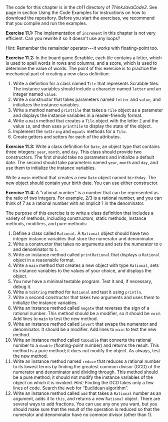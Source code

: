 The code for this chapter is in the *ch11* directory of *ThinkJavaCode2*. See page in section Using the Code Examples for instructions on how to download the repository. Before you start the exercises, we recommend that you compile and run the examples.


**Exercise 11.1:**
The implementation of `increment` in this chapter is not very efficient. Can you rewrite it so it doesn't use any loops?

*Hint:* Remember the remainder operator---it works with floating-point too.


**Exercise 11.2:**
In the board game Scrabble, each tile contains a letter, which is used to spell words in rows and columns, and a score, which is used to determine the value of words. The point of this exercise is to practice the mechanical part of creating a new class definition:



1. Write a definition for a class named `Tile` that represents Scrabble tiles. The instance variables should include a character named `letter` and an integer named `value`.
1. Write a constructor that takes parameters named `letter` and `value`, and initializes the instance variables.
1. Write a method named `printTile` that takes a `Tile` object as a parameter and displays the instance variables in a reader-friendly format.
1. Write a `main` method that creates a `Tile` object with the letter `Z` and the value `10`, and then uses `printTile` to display the state of the object.
1. Implement the `toString` and `equals` methods for a `Tile`.
1. Create getters and setters for each of the attributes.




**Exercise 11.3:**
Write a class definition for `Date`, an object type that contains three integers: `year`, `month`, and `day`. This class should provide two constructors. The first should take no parameters and initialize a default date. The second should take parameters named `year`, `month` and `day`, and use them to initialize the instance variables.

Write a `main` method that creates a new `Date` object named `birthday`. The new object should contain your birth date. You can use either constructor.


**Exercise 11.4:**
A “rational number” is a number that can be represented as the ratio of two integers. For example, $2/3$ is a rational number, and you can think of 7 as a rational number with an implicit 1 in the denominator.

The purpose of this exercise is to write a class definition that includes a variety of methods, including constructors, static methods, instance methods, modifiers, and pure methods:



1. Define a class called `Rational`. A `Rational` object should have two integer instance variables that store the numerator and denominator.
1. Write a constructor that takes no arguments and sets the numerator to `0` and denominator to `1`.
1. Write an instance method called `printRational` that displays a `Rational` object in a reasonable format.
1. Write a `main` method that creates a new object with type `Rational`, sets its instance variables to the values of your choice, and displays the object.
1. You now have a minimal testable program. Test it and, if necessary, debug it.
1. Write a `toString` method for `Rational` and test it using `println`.
1. Write a second constructor that takes two arguments and uses them to initialize the instance variables.
1. Write an instance method called `negate` that reverses the sign of a rational number. This method should be a modifier, so it should be `void`. Add lines to `main` to test the new method.
1. Write an instance method called `invert` that swaps the numerator and denominator. It should be a modifier. Add lines to `main` to test the new method.
1. Write an instance method called `toDouble` that converts the rational number to a `double` (floating-point number) and returns the result. This method is a pure method; it does not modify the object. As always, test the new method.
1. Write an instance method named `reduce` that reduces a rational number to its lowest terms by finding the greatest common divisor (GCD) of the numerator and denominator and dividing through. This method should be a pure method; it should not modify the instance variables of the object on which it is invoked. *Hint:* Finding the GCD takes only a few lines of code. Search the web for “Euclidean algorithm”.
1. Write an instance method called `add` that takes a `Rational` number as an argument, adds it to `this`, and returns a new `Rational` object. There are several ways to add fractions. You can use any one you want, but you should make sure that the result of the operation is reduced so that the numerator and denominator have no common divisor (other than 1).